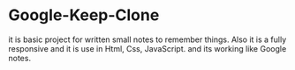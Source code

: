# Google-Keep-Clone

it is basic project for written small notes to remember things. Also it is a fully responsive and it is use in Html, Css, JavaScript. and its working like Google notes.
